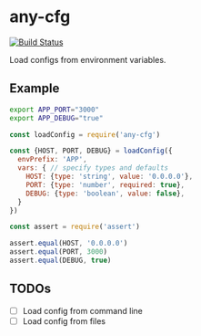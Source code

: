 # any-cfg

[![Build Status](https://travis-ci.org/phaux/node-any-cfg.svg?branch=master)](https://travis-ci.org/phaux/node-any-cfg)

Load configs from environment variables.

## Example

```bash
export APP_PORT="3000"
export APP_DEBUG="true"
```

```js
const loadConfig = require('any-cfg')

const {HOST, PORT, DEBUG} = loadConfig({
  envPrefix: 'APP',
  vars: { // specify types and defaults
    HOST: {type: 'string', value: '0.0.0.0'},
    PORT: {type: 'number', required: true},
    DEBUG: {type: 'boolean', value: false},
  }
})

const assert = require('assert')

assert.equal(HOST, '0.0.0.0')
assert.equal(PORT, 3000)
assert.equal(DEBUG, true)
```

## TODOs

- [ ] Load config from command line
- [ ] Load config from files
